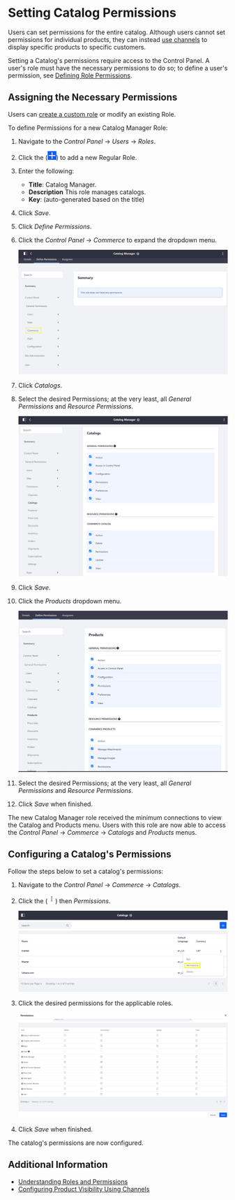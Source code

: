 # Setting Catalog Permissions

Users can set permissions for the entire catalog. Although users cannot set permissions for individual products, they can instead [use channels](../creating-and-managing-products/channels/introduction-to-channels.md) to display specific products to specific customers.

Setting a Catalog's permissions require access to the Control Panel. A user's role must have the necessary permissions to do so; to define a user's permission, see [Defining Role Permissions](https://learn.liferay.com/dxp/7.x/en/users-and-permissions/roles-and-permissions/defining-role-permissions.html).

## Assigning the Necessary Permissions

Users can [create a custom role](../../account-management) or modify an existing Role.

To define Permissions for a new Catalog Manager Role:

1. Navigate to the _Control Panel_ &rarr; _Users_ &rarr; _Roles_.
1. Click the (![Add icon](../../images/icon-add.png)) to add a new Regular Role.
1. Enter the following:

     * **Title**: Catalog Manager.
     * **Description** This role manages catalogs.
     * **Key**: (auto-generated based on the title)

1. Click _Save_.
1. Click _Define Permissions_.
1. Click the _Control Panel_ &rarr; _Commerce_ to expand the dropdown menu.

    ![Navigate to Commerce Catalogs Permissions.](./setting-catalog-permissions/images/03.png)

1. Click _Catalogs_.
1. Select the desired Permissions; at the very least, all _General Permissions_ and _Resource Permissions_.

    ![Select Catalogs Permissions.](./setting-catalog-permissions/images/04.png)

1. Click _Save_.
1. Click the _Products_ dropdown menu.

    ![Navigate to Commerce Products Permissions.](./setting-catalog-permissions/images/05.png)

1. Select the desired Permissions; at the very least, all _General Permissions_ and _Resource Permissions_.
1. Click _Save_ when finished.

The new Catalog Manager role received the minimum connections to view the Catalog and Products menu. Users with this role are now able to access the _Control Panel_ &rarr; _Commerce_ &rarr; _Catalogs_ and _Products_ menus.

## Configuring a Catalog's Permissions

Follow the steps below to set a catalog's permissions:

1. Navigate to the _Control Panel_ &rarr; _Commerce_ &rarr; _Catalogs_.
1. Click the (![3-dot icon](../../images/icon-actions.png)) then _Permissions_.

    ![Users can edit Permissions.](./setting-catalog-permissions/images/01.png)

1. Click the desired permissions for the applicable roles.

    ![Select the desired permissions.](./setting-catalog-permissions/images/02.png)

1. Click _Save_ when finished.

The catalog's permissions are now configured.

## Additional Information

* [Understanding Roles and Permissions](https://learn.liferay.com/dxp/7.x/en/users-and-permissions/roles-and-permissions/understanding-roles-and-permissions.html)
* [Configuring Product Visibility Using Channels](../creating-and-managing-products/channels/configuring-product-visibility-using-channels.md)
